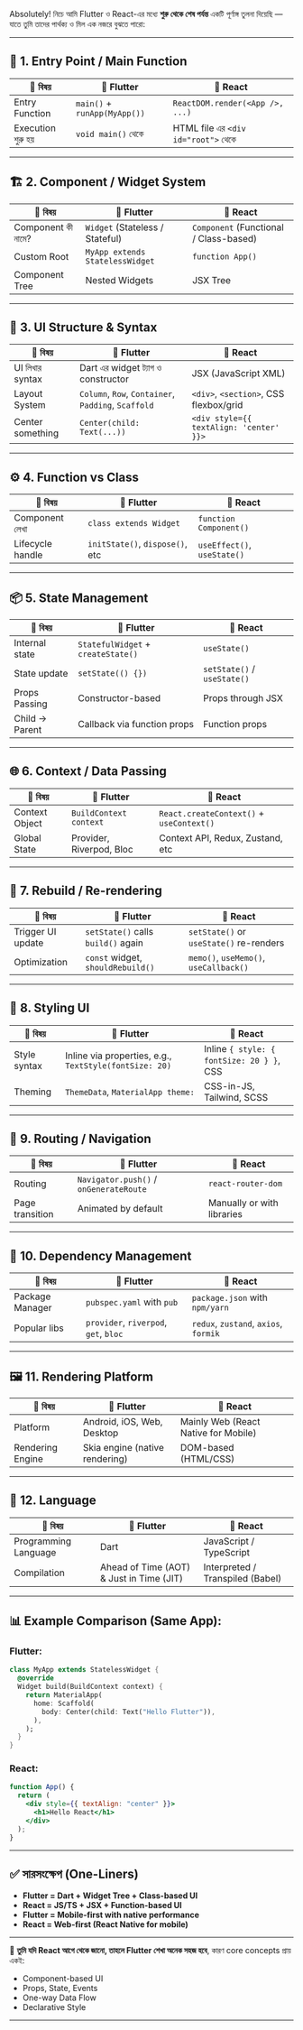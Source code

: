 Absolutely! নিচে আমি Flutter ও React-এর মধ্যে **শুরু থেকে শেষ পর্যন্ত** একটি পূর্ণাঙ্গ তুলনা দিয়েছি — যাতে তুমি তাদের পার্থক্য ও মিল এক নজরে বুঝতে পারো:

---

## 🧭 1. **Entry Point / Main Function**

| 🔹 বিষয়           | 🔸 Flutter                   | 🔸 React                            |
| ----------------- | ---------------------------- | ----------------------------------- |
| Entry Function    | `main()` + `runApp(MyApp())` | `ReactDOM.render(<App />, ...)`     |
| Execution শুরু হয় | `void main()` থেকে           | HTML file এর `<div id="root">` থেকে |

---

## 🏗️ 2. **Component / Widget System**

| 🔹 বিষয়            | 🔸 Flutter                      | 🔸 React                               |
| ------------------ | ------------------------------- | -------------------------------------- |
| Component কী নামে? | `Widget` (Stateless / Stateful) | `Component` (Functional / Class-based) |
| Custom Root        | `MyApp extends StatelessWidget` | `function App()`                       |
| Component Tree     | Nested Widgets                  | JSX Tree                               |

---

## 🧱 3. **UI Structure & Syntax**

| 🔹 বিষয়          | 🔸 Flutter                                          | 🔸 React                                |
| ---------------- | --------------------------------------------------- | --------------------------------------- |
| UI লিখার syntax  | Dart এর widget ট্যাগ ও constructor                  | JSX (JavaScript XML)                    |
| Layout System    | `Column`, `Row`, `Container`, `Padding`, `Scaffold` | `<div>`, `<section>`, CSS flexbox/grid  |
| Center something | `Center(child: Text(...))`                          | `<div style={{ textAlign: 'center' }}>` |

---

## ⚙️ 4. **Function vs Class**

| 🔹 বিষয়          | 🔸 Flutter                      | 🔸 React                    |
| ---------------- | ------------------------------- | --------------------------- |
| Component লেখা   | `class extends Widget`          | `function Component()`      |
| Lifecycle handle | `initState()`, `dispose()`, etc | `useEffect()`, `useState()` |

---

## 📦 5. **State Management**

| 🔹 বিষয়        | 🔸 Flutter                         | 🔸 React                    |
| -------------- | ---------------------------------- | --------------------------- |
| Internal state | `StatefulWidget` + `createState()` | `useState()`                |
| State update   | `setState(() {})`                  | `setState()` / `useState()` |
| Props Passing  | Constructor-based                  | Props through JSX           |
| Child → Parent | Callback via function props        | Function props              |

---

## 🌐 6. **Context / Data Passing**

| 🔹 বিষয়        | 🔸 Flutter               | 🔸 React                                 |
| -------------- | ------------------------ | ---------------------------------------- |
| Context Object | `BuildContext context`   | `React.createContext()` + `useContext()` |
| Global State   | Provider, Riverpod, Bloc | Context API, Redux, Zustand, etc         |

---

## 🔁 7. **Rebuild / Re-rendering**

| 🔹 বিষয়           | 🔸 Flutter                         | 🔸 React                                |
| ----------------- | ---------------------------------- | --------------------------------------- |
| Trigger UI update | `setState()` calls `build()` again | `setState()` or `useState()` re-renders |
| Optimization      | `const` widget, `shouldRebuild()`  | `memo()`, `useMemo()`, `useCallback()`  |

---

## 🎨 8. **Styling UI**

| 🔹 বিষয়      | 🔸 Flutter                                             | 🔸 React                                  |
| ------------ | ------------------------------------------------------ | ----------------------------------------- |
| Style syntax | Inline via properties, e.g., `TextStyle(fontSize: 20)` | Inline `{ style: { fontSize: 20 } }`, CSS |
| Theming      | `ThemeData`, `MaterialApp theme:`                      | CSS-in-JS, Tailwind, SCSS                 |

---

## 🔀 9. **Routing / Navigation**

| 🔹 বিষয়         | 🔸 Flutter                             | 🔸 React                   |
| --------------- | -------------------------------------- | -------------------------- |
| Routing         | `Navigator.push()` / `onGenerateRoute` | `react-router-dom`         |
| Page transition | Animated by default                    | Manually or with libraries |

---

## 🧩 10. **Dependency Management**

| 🔹 বিষয়         | 🔸 Flutter                            | 🔸 React                              |
| --------------- | ------------------------------------- | ------------------------------------- |
| Package Manager | `pubspec.yaml` with `pub`             | `package.json` with `npm/yarn`        |
| Popular libs    | `provider`, `riverpod`, `get`, `bloc` | `redux`, `zustand`, `axios`, `formik` |

---

## 🖼️ 11. **Rendering Platform**

| 🔹 বিষয়          | 🔸 Flutter                     | 🔸 React                             |
| ---------------- | ------------------------------ | ------------------------------------ |
| Platform         | Android, iOS, Web, Desktop     | Mainly Web (React Native for Mobile) |
| Rendering Engine | Skia engine (native rendering) | DOM-based (HTML/CSS)                 |

---

## 🧠 12. **Language**

| 🔹 বিষয়              | 🔸 Flutter                               | 🔸 React                         |
| -------------------- | ---------------------------------------- | -------------------------------- |
| Programming Language | Dart                                     | JavaScript / TypeScript          |
| Compilation          | Ahead of Time (AOT) & Just in Time (JIT) | Interpreted / Transpiled (Babel) |

---

## 📊 Example Comparison (Same App):

### Flutter:

```dart
class MyApp extends StatelessWidget {
  @override
  Widget build(BuildContext context) {
    return MaterialApp(
      home: Scaffold(
        body: Center(child: Text("Hello Flutter")),
      ),
    );
  }
}
```

### React:

```jsx
function App() {
  return (
    <div style={{ textAlign: "center" }}>
      <h1>Hello React</h1>
    </div>
  );
}
```

---

## ✅ সারসংক্ষেপ (One-Liners)

- **Flutter = Dart + Widget Tree + Class-based UI**
- **React = JS/TS + JSX + Function-based UI**
- **Flutter = Mobile-first with native performance**
- **React = Web-first (React Native for mobile)**

---

📌 **তুমি যদি React আগে থেকে জানো, তাহলে Flutter শেখা অনেক সহজ হবে**, কারণ core concepts প্রায় একই:

- Component-based UI
- Props, State, Events
- One-way Data Flow
- Declarative Style

---
